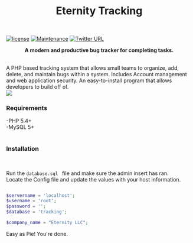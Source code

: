 
<h1 align="center">Eternity Tracking</h1> <br>
      
[![license](https://img.shields.io/github/license/mashape/apistatus.svg)]()
[![Maintenance](https://img.shields.io/maintenance/yes/2017.svg)]()
[![Twitter URL](https://img.shields.io/twitter/url/http/shields.io.svg?style=social)](https://github.com/johncorderox/Eternity-Tracking)

<p align="center">
<b>A modern and productive bug tracker for completing tasks.</b><br>
</p><br>
A PHP based tracking system that allows small teams to organize, add, delete, and maintain bugs within a system. Includes Account management and web application security. An easy-to-install program that allows developers to build off of.<br>
<a href="http://tinypic.com?ref=2q9jm0h" target="_blank"><img src="http://i65.tinypic.com/2q9jm0h.png" border="0" ></a><br>
<h3>Requirements</h3>
-PHP 5.4+ <br>
-MySQL 5+<br>
<br>
<h3>Installation</h3><br>


Run the `database.sql ` file and make sure the admin insert has ran.<br>
Locate the Config file and update the values with your host information.<br>


```php

$servername = 'localhost';
$username = 'root';
$password = '';
$database = 'tracking';

$company_name = "Eternity LLC";

```
Easy as Pie! You're done. 
